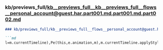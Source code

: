 ### kb/previews_full/kb__previews_full__kb__previews_full__flows__personal_account@guest.har.part001.md.part001.md.part002.md

```md
### kb/previews_full/kb__previews_full__flows__personal_account@guest.har.part001.md.part001.md (part 002)

```md
l=m.currentTimeline),Pe(this,e.animation,m),m.currentTimeline.applyStylesToKeyframe(
```

```

```
